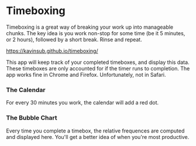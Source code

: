 # Timeboxing

Timeboxing is a great way of breaking your work up into manageable chunks. The key idea is you work non-stop for some time (be it 5 minutes, or 2 hours), followed by a short break. Rinse and repeat.

https://kavinsub.github.io/timeboxing/

This app will keep track of your completed timeboxes, and display this data. These timeboxes are only accounted for if the timer runs to completion. The app works fine in Chrome and Firefox. Unfortunately, not in Safari.

### The Calendar
For every 30 minutes you work, the calendar will add a red dot.

### The Bubble Chart
Every time you complete a timebox, the relative frequences are computed and displayed here. You'll get a better idea of when you're most productive.